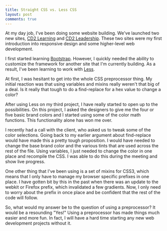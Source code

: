 ```yaml
---
title: Straight CSS vs. Less CSS
layout: post
comments: true
---
```


At my day job, I've been doing some website building. We've launched two new sites, [CD2 Learning](http://www.cd2learning.com) and [CD2 Leadership](http://www.cd2leadership.com). These two sites were my first introduction into responsive design and some higher-level web development.

I first started learning [Bootstrap](http://www.getbootstrap.com). However, I quickly needed the ability to customize the framework for another site that I'm currently building. As a result, I've been learning to work with [Less](http://www.lesscss.org).

At first, I was hesitant to get into the whole CSS preprocessor thing. My initial reaction was that using variables and mixins really weren't that big of a deal. Is it really that tough to do a find-replace for a hex value to change a color?

After using Less on my third project, I have really started to open up to the possibilities. On this project, I asked the designers to give me the four or five basic brand colors and I started using some of the color math functions. This functionality alone has won me over.

I recently had a call with the client, who asked us to tweak some of the color selections. Going back to my earlier argument about find-replace would have made this a pretty tough proposition. I would have needed to change the base brand color and the various tints that are used across the rest of the file. Using variables, I just needed to change the color in one place and recompile the CSS. I was able to do this during the meeting and show live progress.

One other thing that I've been using is a set of mixins for CSS3, which means that I only have to manage my browser specific prefixes in one place. I have gotten bit by this in the past when there was an update to the webkit or Firefox prefix, which invalidated a few gradients. Now, I only need to worry about the prefix in once place and be confident that the rest of the code will follow.

So, what would my answer be to the question of using a preprocessor? It would be a resounding "Yes!" Using a preprocessor has made things much easier and more fun. In fact, I will have a hard time starting any new web development projects without it.